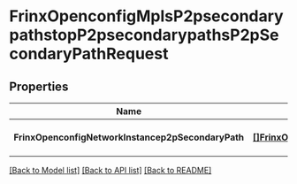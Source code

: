 # FrinxOpenconfigMplsP2psecondarypathstopP2psecondarypathsP2pSecondaryPathRequest

## Properties
Name | Type | Description | Notes
------------ | ------------- | ------------- | -------------
**FrinxOpenconfigNetworkInstancep2pSecondaryPath** | [**[]FrinxOpenconfigMplsP2psecondarypathstopP2psecondarypathsP2pSecondaryPath**](frinx.openconfig.mpls.p2psecondarypathstop.p2psecondarypaths.P2pSecondaryPath.md) |  | [optional] [default to null]

[[Back to Model list]](../README.md#documentation-for-models) [[Back to API list]](../README.md#documentation-for-api-endpoints) [[Back to README]](../README.md)


